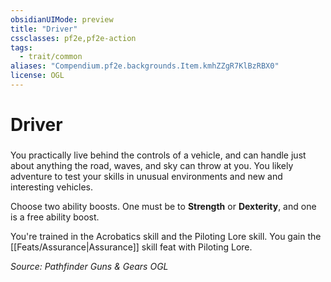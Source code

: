 ```yaml
---
obsidianUIMode: preview
title: "Driver"
cssclasses: pf2e,pf2e-action
tags:
  - trait/common
aliases: "Compendium.pf2e.backgrounds.Item.kmhZZgR7KlBzRBX0"
license: OGL
---
```

# Driver

### 






You practically live behind the controls of a vehicle, and can handle just about anything the road, waves, and sky can throw at you. You likely adventure to test your skills in unusual environments and new and interesting vehicles.

Choose two ability boosts. One must be to **Strength** or **Dexterity**, and one is a free ability boost.

You're trained in the Acrobatics skill and the Piloting Lore skill. You gain the [[Feats/Assurance|Assurance]] skill feat with Piloting Lore.

*Source: Pathfinder Guns & Gears*
*OGL*